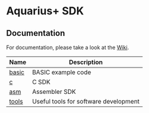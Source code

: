 # Aquarius+ SDK

## Documentation

For documentation, please take a look at the [Wiki](https://github.com/fvdhoef/aquarius-plus/wiki/Software%20Development%20Kit).

| Name            | Description                           |
| --------------- | ------------------------------------- |
| [basic](basic/) | BASIC example code                    |
| [c](c/)         | C SDK                                 |
| [asm](asm/)     | Assembler SDK                         |
| [tools](tools/) | Useful tools for software development |
